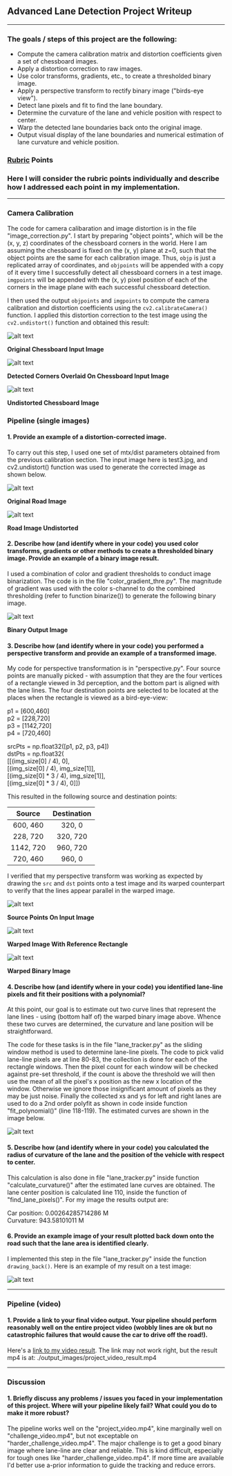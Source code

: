 ## Advanced Lane Detection Project Writeup

---



### The goals / steps of this project are the following:

* Compute the camera calibration matrix and distortion coefficients given a set of chessboard images.
* Apply a distortion correction to raw images.
* Use color transforms, gradients, etc., to create a thresholded binary image.
* Apply a perspective transform to rectify binary image ("birds-eye view").
* Detect lane pixels and fit to find the lane boundary.
* Determine the curvature of the lane and vehicle position with respect to center.
* Warp the detected lane boundaries back onto the original image.
* Output visual display of the lane boundaries and numerical estimation of lane curvature and vehicle position.

[//]: # (Image References)

[image1a]: ./camera_cal/calibration3.jpg "Distorted Chessboard"
[image1b]: ./camera_cal_corner/calibration3.jpg "Corners"
[image1c]: ./camera_cal_undistorted/calibration3.jpg "Undistorted Chessboard"
[image2a]: ./test_images/test3.jpg "Road Image"
[image2b]: ./output_images/test3_undistorted.jpg "Road Image Undistorted"
[image3]: ./output_images/binary.jpg "Binary Example"
[image4a]: ./output_images/lines.jpg "Source Points On Input Image"
[image4b]: ./output_images/test3_bin_warped.jpg "Warped Image with Lines"
[image4c]: ./output_images/test3_bin_warped2.jpg "Warped Image"
[image5]: ./output_images/curve_lines.jpg "Warped Image"
[image6]: ./output_images/result_overlay.jpg "Overlaid On Original Image"
[video1]: ./output_images/project_video_result.mp4 "Video"

### [Rubric](https://review.udacity.com/#!/rubrics/571/view) Points

### Here I will consider the rubric points individually and describe how I addressed each point in my implementation.  

---

### Camera Calibration

The code for camera calibaration and image distortion is in the file "image_correction.py".
I start by preparing "object points", which will be the (x, y, z) coordinates of the chessboard corners in the world.
Here I am assuming the chessboard is fixed on the (x, y) plane at z=0, such that the object points are the same for each
calibration image.  Thus, `objp` is just a replicated array of coordinates, and `objpoints` will be appended with a copy
of it every time I successfully detect all chessboard corners in a test image.  `imgpoints` will be appended with
the (x, y) pixel position of each of the corners in the image plane with each successful chessboard detection.  

I then used the output `objpoints` and `imgpoints` to compute the camera calibration and distortion coefficients
using the `cv2.calibrateCamera()` function.  I applied this distortion correction to the test image using
the `cv2.undistort()` function and obtained this result: 

![alt text][image1a]

**Original Chessboard Input Image**

![alt text][image1b]

**Detected Corners Overlaid On Chessboard Input Image**

![alt text][image1c]

**Undistorted Chessboard Image**


### Pipeline (single images)


#### 1. Provide an example of a distortion-corrected image.

To carry out this step, I used one set of mtx/dist parameters obtained from the previous calibration section.
The input image here is test3.jpg, and cv2.undistort() function was used to generate the corrected image as shown below.

![alt text][image2a]

**Original Road Image**

![alt text][image2b]

**Road Image Undistorted**

#### 2. Describe how (and identify where in your code) you used color transforms, gradients or other methods to create a thresholded binary image.  Provide an example of a binary image result.

I used a combination of color and gradient thresholds to conduct image binarization. The code is in the file "color_gradient_thre.py".
The magnitude of gradient was used with the color s-channel to do the combined thresholding (refer to function binarize()) to generate the following binary image.

![alt text][image3]

**Binary Output Image**

#### 3. Describe how (and identify where in your code) you performed a perspective transform and provide an example of a transformed image.

My code for perspective transformation is in "perspective.py". Four source points are manually picked - with assumption that they are the four vertices
of a rectangle viewed in 3d perception, and the bottom part is aligned with the lane lines. The four destination points are selected to
be located at the places when the rectangle is viewed as a bird-eye-view:

p1 = [600,460]\
p2 = [228,720]\
p3 = [1142,720]\
p4 = [720,460]

srcPts = np.float32([p1, p2, p3, p4])\
dstPts = np.float32(\
    [[(img_size[0] / 4), 0],\
    [(img_size[0] / 4), img_size[1]],\
    [(img_size[0] * 3 / 4), img_size[1]],\
    [(img_size[0] * 3 / 4), 0]])

This resulted in the following source and destination points:

| Source        | Destination   | 
|:-------------:|:-------------:| 
| 600, 460      | 320, 0        |
| 228, 720      | 320, 720      |
| 1142, 720     | 960, 720      |
| 720, 460      | 960, 0        |

I verified that my perspective transform was working as expected by drawing the `src` and `dst` points onto a test image
and its warped counterpart to verify that the lines appear parallel in the warped image.

![alt text][image4a]

**Source Points On Input Image**

![alt text][image4b]

**Warped Image With Reference Rectangle**

![alt text][image4c]

**Warped Binary Image**


#### 4. Describe how (and identify where in your code) you identified lane-line pixels and fit their positions with a polynomial?

At this point, our goal is to estimate out two curve lines that represent the lane lines - using (bottom half of) the warped binary image above.
Whence these two curves are determined, the curvature and lane position will be straightforward.

The code for these tasks is in the file "lane_tracker.py" as the sliding window method is used to determine lane-line pixels. The code to pick valid lane-line
pixels are at line 80-83, the collection is done for each of the rectangle windows. Then the pixel count for each window will be checked against
pre-set threshold, if the count is above the threshold we will then use the mean of all the pixel's x position as the new x location of the window.
Otherwise we ignore those insignificant amount of pixels as they may be just noise. Finally the collected xs and ys for left and right lanes are
used to do a 2nd order polyfit as shown in code inside function "fit_polynomial()" (line 118-119). The estimated curves are shown in the image below.

![alt text][image5]

#### 5. Describe how (and identify where in your code) you calculated the radius of curvature of the lane and the position of the vehicle with respect to center.

This calculation is also done in file "lane_tracker.py" inside function "calculate_curvature()" after the estimated lane curves
are obtained. The lane center position is calculated line 110, inside the function of "find_lane_pixels()".
For my image the results output are:

Car position:  0.00264285714286 M\
Curvature:  943.58101011 M


#### 6. Provide an example image of your result plotted back down onto the road such that the lane area is identified clearly.

I implemented this step in the file "lane_tracker.py" inside the function `drawing_back()`.  Here is an example of my result on a test image:

![alt text][image6]

---

### Pipeline (video)

#### 1. Provide a link to your final video output.  Your pipeline should perform reasonably well on the entire project video (wobbly lines are ok but no catastrophic failures that would cause the car to drive off the road!).

Here's a [link to my video result](./output_images/project_video_result.mp4). The link may not work right, but the result mp4 is at: ./output_images/project_video_result.mp4

---

### Discussion

#### 1. Briefly discuss any problems / issues you faced in your implementation of this project.  Where will your pipeline likely fail?  What could you do to make it more robust?

The pipeline works well on the "project_video.mp4", kine marginally well on "challenge_video.mp4", but not exceptable on "harder_challenge_video.mp4".
The major challenge is to get a good binary image where lane-line are clear and reliable. This is kind difficult, especially for tough ones like "harder_challenge_video.mp4". If more time
are available I'd better use a-prior information to guide the tracking and reduce errors.

